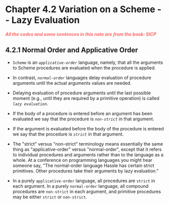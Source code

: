 # Chapter 4.2 Variation on a Scheme -- Lazy Evaluation

<p style="color:#FF6666; font-weight: bold; font-style: italic"> All the codes 
and some sentences in this note are from the book: SICP <p>

## 4.2.1 Normal Order and Applicative Order

- `Scheme` is an _`applicative-order`_ language, namely, that all the arguments
  to Scheme procedures are evaluated when the procedure is applied.

- In contrast, _`normal-order`_ languages delay evaluation of procedure
  arguments until the actual arguments values are needed.

- Delaying evaluation of procedure arguments until the last possible moment
  (e.g., until they are required by a primitive operation) is called
  _`lazy evaluation`_.

- If the body of a procedure is entered before an argument has been evaluated we
  say that the procedure is _`non-strict`_ in that argument.

- If the argument is evaluated before the body of the procedure is entered we
  say that the procedure is _`strict`_ in that argument.

- The "strict" versus "non-strict" terminology means essentially the same thing
  as "applicative-order" versus "normal-order", except that it refers to
  individual procedures and arguments rather than to the language as a whole. At
  a conference on programming languages you might hear someone say, "The
  normal-order language Hassle has certain strict primitives. Other procedures
  take their arguments by lazy evaluation."

- In a purely `applicative-order` language, all procedures are `strict` in each
  argument. In a purely `normal-order` language, all compound procedures are
  `non-strict` in each argument, and primitive procedures may be either `strict`
  or `non-strict`.
